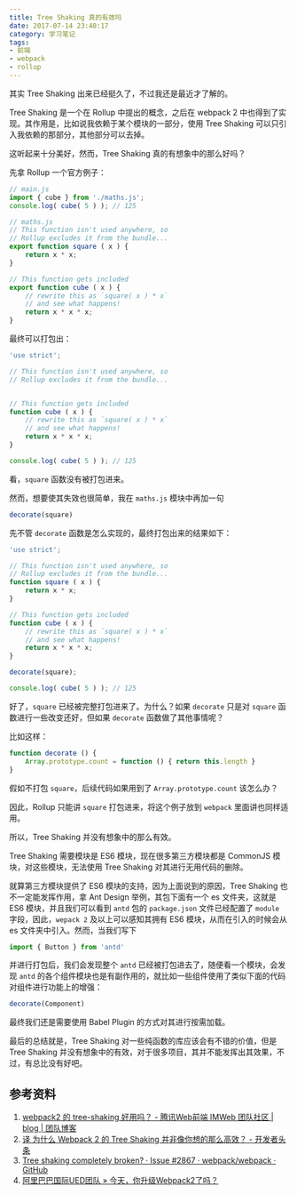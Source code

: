 ```yaml
---
title: Tree Shaking 真的有效吗
date: 2017-07-14 23:40:17
category: 学习笔记
tags:
- 前端
- webpack
- rollup
---
```


其实 Tree Shaking 出来已经挺久了，不过我还是最近才了解的。

Tree Shaking 是一个在 Rollup 中提出的概念，之后在 webpack 2 中也得到了实现。其作用是，比如说我依赖于某个模块的一部分，使用 Tree Shaking 可以只引入我依赖的那部分，其他部分可以去掉。

这听起来十分美好，然而，Tree Shaking 真的有想象中的那么好吗？

先拿 Rollup 一个官方例子：

```js
// main.js
import { cube } from './maths.js';
console.log( cube( 5 ) ); // 125
```

```js
// maths.js
// This function isn't used anywhere, so
// Rollup excludes it from the bundle...
export function square ( x ) {
	return x * x;
}

// This function gets included
export function cube ( x ) {
	// rewrite this as `square( x ) * x`
	// and see what happens!
	return x * x * x;
}
```

最终可以打包出：

```js
'use strict';

// This function isn't used anywhere, so
// Rollup excludes it from the bundle...


// This function gets included
function cube ( x ) {
	// rewrite this as `square( x ) * x`
	// and see what happens!
	return x * x * x;
}

console.log( cube( 5 ) ); // 125
```

看，`square` 函数没有被打包进来。

然而，想要使其失效也很简单，我在 `maths.js` 模块中再加一句

```js
decorate(square)
```

先不管 `decorate` 函数是怎么实现的，最终打包出来的结果如下：

```js
'use strict';

// This function isn't used anywhere, so
// Rollup excludes it from the bundle...
function square ( x ) {
	return x * x;
}

// This function gets included
function cube ( x ) {
	// rewrite this as `square( x ) * x`
	// and see what happens!
	return x * x * x;
}

decorate(square);

console.log( cube( 5 ) ); // 125
```

好了，`square` 已经被完整打包进来了。为什么？如果 `decorate` 只是对 `square` 函数进行一些改变还好，但如果 `decorate` 函数做了其他事情呢？

比如这样：

```js
function decorate () {
	Array.prototype.count = function () { return this.length }
}
```

假如不打包 `square`，后续代码如果用到了 `Array.prototype.count` 该怎么办？

因此，Rollup 只能讲 `square` 打包进来，将这个例子放到 `webpack` 里面讲也同样适用。

所以，Tree Shaking 并没有想象中的那么有效。

Tree Shaking 需要模块是 ES6 模块，现在很多第三方模块都是 CommonJS 模块，对这些模块，无法使用 Tree Shaking 对其进行无用代码的删除。

就算第三方模块提供了 ES6 模块的支持，因为上面说到的原因，Tree Shaking 也不一定能发挥作用，拿 Ant Design 举例，其包下面有一个 es 文件夹，这就是 ES6 模块，并且我们可以看到 `antd` 包的 `package.json` 文件已经配置了 `module` 字段，因此，`wepack 2` 及以上可以感知其拥有 ES6 模块，从而在引入的时候会从 es 文件夹中引入。然而，当我们写下

```js
import { Button } from 'antd'
```

并进行打包后，我们会发现整个 `antd` 已经被打包进去了，随便看一个模块，会发现 `antd` 的各个组件模块也是有副作用的，就比如一些组件使用了类似下面的代码对组件进行功能上的增强：

```js
decorate(Component)
```

最终我们还是需要使用 Babel Plugin 的方式对其进行按需加载。

最后的总结就是，Tree Shaking 对一些纯函数的库应该会有不错的价值，但是 Tree Shaking 并没有想象中的有效，对于很多项目，其并不能发挥出其效果，不过，有总比没有好吧。



## 参考资料

1. [webpack2 的 tree-shaking 好用吗？ - 腾讯Web前端 IMWeb 团队社区 | blog | 团队博客](http://imweb.io/topic/58666d57b3ce6d8e3f9f99b0)
2. [译 为什么 Webpack 2 的 Tree Shaking 并非像你想的那么高效？ - 开发者头条](https://toutiao.io/posts/cu9vfs/preview)
3. [Tree shaking completely broken? · Issue #2867 · webpack/webpack · GitHub](https://github.com/webpack/webpack/issues/2867)
4. [阿里巴巴国际UED团队 » 今天，你升级Webpack2了吗？](http://www.aliued.com/?p=4060)
